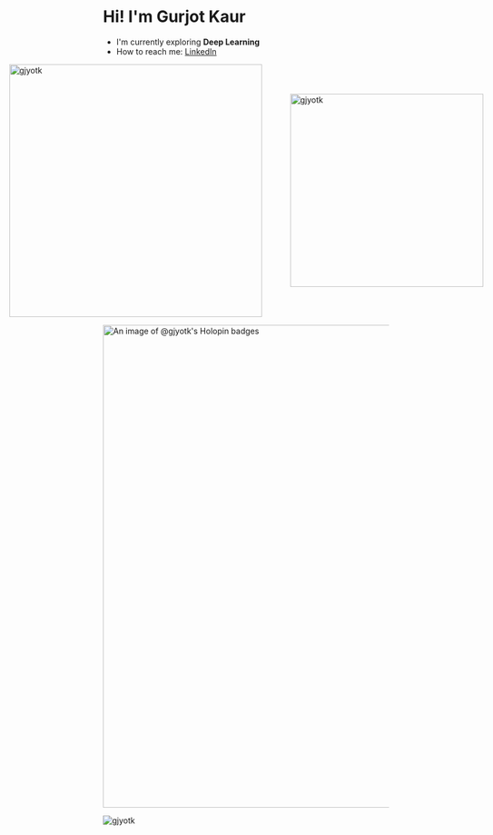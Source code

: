 <h1 align="left">Hi! I'm Gurjot Kaur</h1>

- I'm currently exploring **Deep Learning**
- How to reach me: [LinkedIn](https://www.linkedin.com/in/gurjotkaur94/)

<div style="display: flex; align-items: center; justify-content: center; gap: 30px;">
  <img align="center" src="https://github-readme-stats.vercel.app/api?username=gjyotk&show_icons=true&locale=en" alt="gjyotk" style="width: 445px; height: auto; margin-right: 20px;"/>
  <img align="center" src="https://github-readme-stats.vercel.app/api/top-langs?username=gjyotk&show_icons=true&locale=en&layout=compact" alt="gjyotk" style="width: 340px; height: auto;" />
</div>

[<img src="https://holopin.me/gjyotk" alt="An image of @gjyotk's Holopin badges" style="width: 850px; height: auto;">](https://holopin.io/@gjyotk)

<p align="left"> <img src="https://komarev.com/ghpvc/?username=gjyotk&label=Profile%20views&color=0e75b6&style=flat" alt="gjyotk" /> </p>
